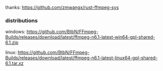 thanks: https://github.com/zmwangx/rust-ffmpeg-sys

### distributions

windows: https://github.com/BtbN/FFmpeg-Builds/releases/download/latest/ffmpeg-n6.1-latest-win64-gpl-shared-6.1.zip

linux: https://github.com/BtbN/FFmpeg-Builds/releases/download/latest/ffmpeg-n6.1-latest-linux64-gpl-shared-6.1.tar.xz
